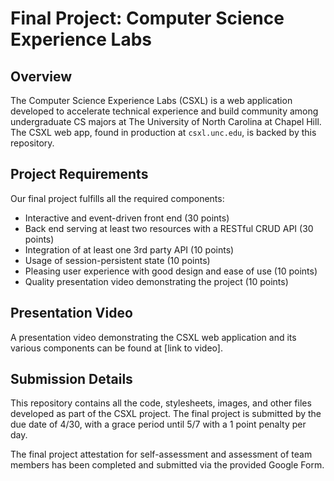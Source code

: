 # Final Project: Computer Science Experience Labs

## Overview

The Computer Science Experience Labs (CSXL) is a web application developed to accelerate technical experience and build community among undergraduate CS majors at The University of North Carolina at Chapel Hill. The CSXL web app, found in production at `csxl.unc.edu`, is backed by this repository.

## Project Requirements

Our final project fulfills all the required components:

* Interactive and event-driven front end (30 points)
* Back end serving at least two resources with a RESTful CRUD API (30 points)
* Integration of at least one 3rd party API (10 points)
* Usage of session-persistent state (10 points)
* Pleasing user experience with good design and ease of use (10 points)
* Quality presentation video demonstrating the project (10 points)

## Presentation Video

A presentation video demonstrating the CSXL web application and its various components can be found at [link to video].

## Submission Details

This repository contains all the code, stylesheets, images, and other files developed as part of the CSXL project. The final project is submitted by the due date of 4/30, with a grace period until 5/7 with a 1 point penalty per day.

The final project attestation for self-assessment and assessment of team members has been completed and submitted via the provided Google Form.
